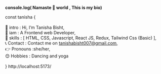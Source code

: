 <b>console.log( Namaste 🙏 world , This is my bio)</b>

const tanisha { </br>
</br>
 👋 intro :  Hi, I’m Tanisha Bisht, </br>
 👀 iam   : A Frontend web Developer,</br>
 📝 skills : [ HTML, CSS, Javascript, React JS, Redux, Tailwind Css (Basic) ],</br>
 📞 Contact : Contact me on tanishabisht007@gmail.com,</br>
 👉 Pronouns :she/her,</br>
 😊 Hobbies : Dancing and yoga</br>
 </br>
  }
  http://localhost:5173/





<!---
tanishabisht0707/tanishabisht0707 is a ✨ special ✨ repository because its `README.md` (this file) appears on your GitHub profile.
You can click the Preview link to take a look at your changes.
--->
